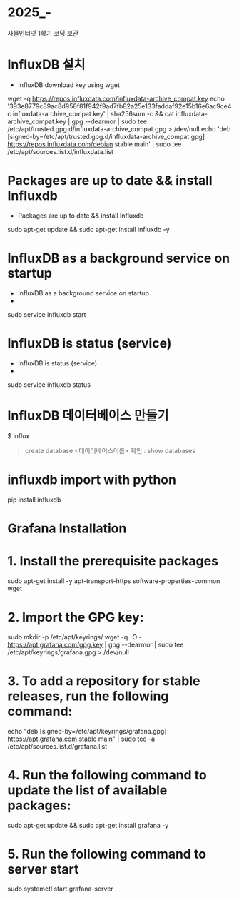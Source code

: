 # 2025_-
사물인터넷 1학기 코딩 보관

# InfluxDB 설치
- InfluxDB download key using wget
  
wget -q https://repos.influxdata.com/influxdata-archive_compat.key
echo '393e8779c89ac8d958f81f942f9ad7fb82a25e133faddaf92e15b16e6ac9ce4c influxdata-archive_compat.key' | sha256sum -c && cat influxdata-archive_compat.key | gpg --dearmor | sudo tee /etc/apt/trusted.gpg.d/influxdata-archive_compat.gpg > /dev/null
echo 'deb [signed-by=/etc/apt/trusted.gpg.d/influxdata-archive_compat.gpg] https://repos.influxdata.com/debian stable main' | sudo tee /etc/apt/sources.list.d/influxdata.list

# Packages are up to date && install Influxdb
- Packages are up to date && install Influxdb
  
sudo apt-get update && sudo apt-get install influxdb -y

# InfluxDB as a background service on startup
- InfluxDB as a background service on startup
- 
sudo service influxdb start

# InfluxDB is status (service)
- InfluxDB is status (service)
- 
sudo service influxdb status

# InfluxDB 데이터베이스 만들기
$ influx

>create database <데이터베이스이름>
확인 : show databases
>
# influxdb import with python
pip install influxdb

# Grafana Installation

# 1. Install the prerequisite packages
sudo apt-get install -y apt-transport-https software-properties-common wget

# 2. Import the GPG key:
sudo mkdir -p /etc/apt/keyrings/
wget -q -O - https://apt.grafana.com/gpg.key | gpg --dearmor | sudo tee /etc/apt/keyrings/grafana.gpg > /dev/null

# 3. To add a repository for stable releases, run the following command:
echo "deb [signed-by=/etc/apt/keyrings/grafana.gpg] https://apt.grafana.com stable main" | sudo tee -a /etc/apt/sources.list.d/grafana.list

# 4. Run the following command to update the list of available packages:
sudo apt-get update && sudo apt-get install grafana -y

# 5. Run the following command to server start
sudo systemctl start grafana-server
